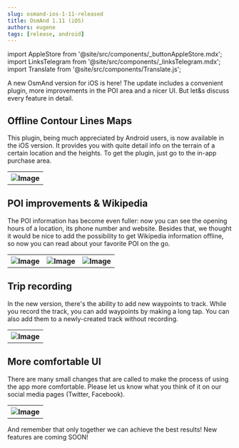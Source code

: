 ```yaml
---
slug: osmand-ios-1-11-released
title: OsmAnd 1.11 (iOS)
authors: eugene
tags: [release, android]
---
```

import AppleStore from '@site/src/components/_buttonAppleStore.mdx';
import LinksTelegram from '@site/src/components/_linksTelegram.mdx';
import Translate from '@site/src/components/Translate.js';


A new OsmAnd version for iOS is here! The update includes a convenient plugin, more improvements in the POI area and a nicer UI. But let&amp;s discuss every feature in detail.

<!--truncate-->

## Offline Contour Lines Maps

This plugin, being much appreciated by Android users, is now available in the iOS version. It provides you with quite detail info on the terrain of a certain location and the heights. To get the plugin, just go to the in-app purchase area.

<table class="blogimage">
  <tr>
    <th><img src={require('./ios_1-1_14.png').default} alt="Image"/></th>
      </tr>
</table> 


## POI improvements &amp; Wikipedia

The POI information has become even fuller: now you can see the opening hours of a location, its phone number and website. Besides that, we thought it would be nice to add the possibility to get Wikipedia information offline, so now you can read about your favorite POI on the go.

<table class="blogimage">
  <tr>
    <th><img src={require('./ios_1-1_10.png').default} alt="Image"/></th>
    <th><img src={require('./ios_1-1_7.png').default} alt="Image"/></th>
    <th><img src={require('./ios_1-1_9.png').default} alt="Image"/></th>
      </tr>
</table> 

## Trip recording

In the new version, there&#39;s the ability to add new waypoints to track. While you record the track, you can add waypoints by making a long tap. You can also add them to a newly-created track without recording.

<table class="blogimage">
  <tr>
    <th><img src={require('./ios_1-1_5.png').default} alt="Image"/></th>
      </tr>
</table> 



## More comfortable UI

There are many small changes that are called to make the process of using the app more comfortable. Please let us know what you think of it on our social media pages (Twitter, Facebook).

<table class="blogimage">
  <tr>
    <th><img src={require('./ios_1-1_13.png').default} alt="Image"/></th>
      </tr>
</table> 



And remember that only together we can achieve the best results!
New features are coming SOON!






<LinksTelegram/>
<AppleStore/>